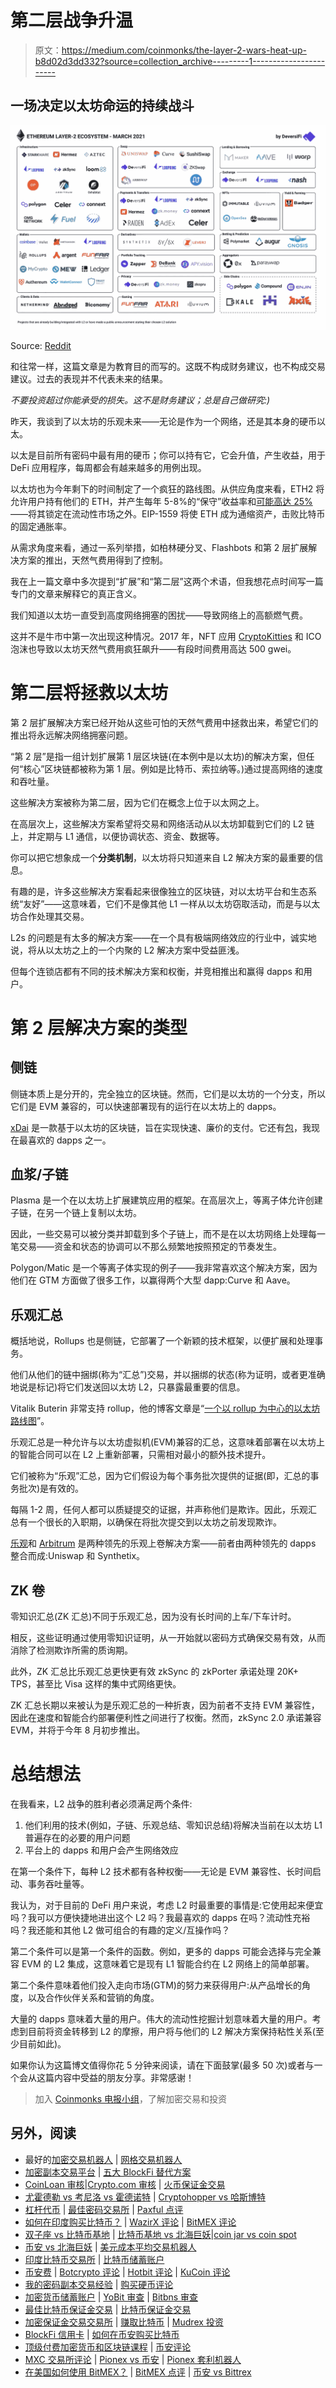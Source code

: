 # 第二层战争升温

> 原文：<https://medium.com/coinmonks/the-layer-2-wars-heat-up-b8d02d3dd332?source=collection_archive---------1----------------------->

## 一场决定以太坊命运的持续战斗

![](img/a8741afa14123dd1581cff0a48ff5d93.png)

Source: [Reddit](https://www.reddit.com/r/ethereum/comments/mfru8u/layer2_ethereum_is_in_supersonic_mode_big_props/)

和往常一样，这篇文章是为教育目的而写的。这既不构成财务建议，也不构成交易建议。过去的表现并不代表未来的结果。

*不要投资超过你能承受的损失。这不是财务建议；总是自己做研究:)*

昨天，我谈到了以太坊的乐观未来——无论是作为一个网络，还是其本身的硬币以太。

以太是目前所有密码中最有用的硬币；你可以持有它，它会升值，产生收益，用于 DeFi 应用程序，每周都会有越来越多的用例出现。

以太坊也为今年剩下的时间制定了一个疯狂的路线图。从供应角度来看，ETH2 将允许用户持有他们的 ETH，并产生每年 5-8%的“保守”收益率和[可能高达 25%](https://newsletter.banklesshq.com/p/the-case-for-never-selling-eth-market-ef6?token=eyJ1c2VyX2lkIjo1NDE1NTA1LCJwb3N0X2lkIjozNTY1NzMyNSwiXyI6IjhOK1VDIiwiaWF0IjoxNjE5NDgxMDQzLCJleHAiOjE2MTk0ODQ2NDMsImlzcyI6InB1Yi0xNjAxNSIsInN1YiI6InBvc3QtcmVhY3Rpb24ifQ.8JKnO1xUsfcemJN6WLw7Tg-303n7gekC57IjqkASi20)——将其锁定在流动性市场之外。EIP-1559 将使 ETH 成为通缩资产，击败比特币的固定通胀率。

从需求角度来看，通过一系列举措，如柏林硬分叉、Flashbots 和第 2 层扩展解决方案的推出，天然气费用得到了控制。

我在上一篇文章中多次提到“扩展”和“第二层”这两个术语，但我想花点时间写一篇专门的文章来解释它的真正含义。

我们知道以太坊一直受到高度网络拥塞的困扰——导致网络上的高额燃气费。

这并不是牛市中第一次出现这种情况。2017 年，NFT 应用 [CryptoKitties](https://www.cryptokitties.co/) 和 ICO 泡沫也导致以太坊天然气费用疯狂飙升——有段时间费用高达 500 gwei。

# 第二层将拯救以太坊

第 2 层扩展解决方案已经开始从这些可怕的天然气费用中拯救出来，希望它们的推出将永远解决网络拥塞问题。

“第 2 层”是指一组计划扩展第 1 层区块链(在本例中是以太坊)的解决方案，但任何“核心”区块链都被称为第 1 层。例如是比特币、索拉纳等。)通过提高网络的速度和吞吐量。

这些解决方案被称为第二层，因为它们在概念上位于以太网之上。

在高层次上，这些解决方案希望将交易和网络活动从以太坊卸载到它们的 L2 链上，并定期与 L1 通信，以便协调状态、资金、数据等。

你可以把它想象成一个**分类机制**，以太坊将只知道来自 L2 解决方案的最重要的信息。

有趣的是，许多这些解决方案看起来很像独立的区块链，对以太坊平台和生态系统“友好”——这意味着，它们不是像其他 L1 一样从以太坊窃取活动，而是与以太坊合作处理其交易。

L2s 的问题是有太多的解决方案——在一个具有极端网络效应的行业中，诚实地说，将从以太坊之上的一个内聚的 L2 解决方案中受益匪浅。

但每个连锁店都有不同的技术解决方案和权衡，并竞相推出和赢得 dapps 和用户。

# 第 2 层解决方案的类型

## 侧链

侧链本质上是分开的，完全独立的区块链。然而，它们是以太坊的一个分支，所以它们是 EVM 兼容的，可以快速部署现有的运行在以太坊上的 dapps。

[xDai](https://www.xdaichain.com/) 是一款基于以太坊的区块链，旨在实现快速、廉价的支付。它还有[包](https://www.bao.finance/)，我现在最喜欢的 dapps 之一。

## 血浆/子链

Plasma 是一个在以太坊上扩展建筑应用的框架。在高层次上，等离子体允许创建子链，在另一个链上复制以太坊。

因此，一些交易可以被分类并卸载到多个子链上，而不是在以太坊网络上处理每一笔交易——资金和状态的协调可以不那么频繁地按照预定的节奏发生。

Polygon/Matic 是一个等离子体实现的例子——我非常喜欢这个解决方案，因为他们在 GTM 方面做了很多工作，以赢得两个大型 dapp:Curve 和 Aave。

## 乐观汇总

概括地说，Rollups 也是侧链，它部署了一个新颖的技术框架，以便扩展和处理事务。

他们从他们的链中捆绑(称为“汇总”)交易，并以捆绑的状态(称为证明，或者更准确地说是标记)将它们发送回以太坊 L2，只暴露最重要的信息。

Vitalik Buterin 非常支持 rollup，他的博客文章是“[一个以 rollup 为中心的以太坊路线图](https://ethereum-magicians.org/t/a-rollup-centric-ethereum-roadmap/4698)”。

乐观汇总是一种允许与以太坊虚拟机(EVM)兼容的汇总，这意味着部署在以太坊上的智能合同可以在 L2 上重新部署，只需相对最小的额外技术提升。

它们被称为“乐观”汇总，因为它们假设为每个事务批次提供的证据(即，汇总的事务批次)是有效的。

每隔 1-2 周，任何人都可以质疑提交的证据，并声称他们是欺诈。因此，乐观汇总有一个很长的入职期，以确保在将批次提交到以太坊之前发现欺诈。

[乐观](https://optimism.io/)和 [Arbitrum](/offchainlabs/how-arbitrum-rollup-works-39788e1ed73f) 是两种领先的乐观上卷解决方案——前者由两种领先的 dapps 整合而成:Uniswap 和 Synthetix。

## ZK 卷

零知识汇总(ZK 汇总)不同于乐观汇总，因为没有长时间的上车/下车计时。

相反，这些证明通过使用零知识证明，从一开始就以密码方式确保交易有效，从而消除了检测欺诈所需的质询期。

此外，ZK 汇总比乐观汇总更快更有效 zkSync 的 zkPorter 承诺处理 20K+ TPS，甚至比 Visa 这样的集中式网络更快。

ZK 汇总长期以来被认为是乐观汇总的一种折衷，因为前者不支持 EVM 兼容性，因此在速度和智能合约部署便利性之间进行了权衡。然而，zkSync 2.0 承诺兼容 EVM，并将于今年 8 月初步推出。

# 总结想法

在我看来，L2 战争的胜利者必须满足两个条件:

1.  他们利用的技术(例如，子链、乐观总结、零知识总结)将解决当前在以太坊 L1 普遍存在的必要的用户问题
2.  平台上的 dapps 和用户会产生网络效应

在第一个条件下，每种 L2 技术都有各种权衡——无论是 EVM 兼容性、长时间启动、事务吞吐量等。

我认为，对于目前的 DeFi 用户来说，考虑 L2 时最重要的事情是:它使用起来便宜吗？我可以方便快捷地进出这个 L2 吗？我最喜欢的 dapps 在吗？流动性充裕吗？我还能和其他 L2 做可组合的有趣的定义/互操作吗？

第二个条件可以是第一个条件的函数。例如，更多的 dapps 可能会选择与完全兼容 EVM 的 L2 集成，这意味着它是现有 L1 智能合约在 L2 网络上的简单部署。

第二个条件意味着他们投入走向市场(GTM)的努力来获得用户:从产品增长的角度，以及合作伙伴关系和营销的角度。

大量的 dapps 意味着大量的用户。伟大的流动性挖掘计划意味着大量的用户。考虑到目前将资金转移到 L2 的摩擦，用户将与他们的 L2 解决方案保持粘性关系(至少目前如此)。

如果你认为这篇博文值得你花 5 分钟来阅读，请在下面鼓掌(最多 50 次)或者与一个会从这篇内容中受益的朋友分享。非常感谢！

> 加入 [Coinmonks 电报小组](https://t.me/joinchat/uiLERCQL1fQ5ZjA1)，了解加密交易和投资

## 另外，阅读

*   最好的[加密交易机器人](/coinmonks/crypto-trading-bot-c2ffce8acb2a) | [网格交易机器人](https://blog.coincodecap.com/grid-trading)
*   [加密副本交易平台](/coinmonks/top-10-crypto-copy-trading-platforms-for-beginners-d0c37c7d698c) | [五大 BlockFi 替代方案](https://blog.coincodecap.com/blockfi-alternatives)
*   [CoinLoan 审核](/coinmonks/coinloan-review-18128b9badc4)|[Crypto.com 审核](/coinmonks/crypto-com-review-f143dca1f74c) | [火币保证金交易](/coinmonks/huobi-margin-trading-b3b06cdc1519)
*   [尤霍德勒 vs 考尼洛 vs 霍德诺特](/coinmonks/youhodler-vs-coinloan-vs-hodlnaut-b1050acde55a) | [Cryptohopper vs 哈斯博特](https://blog.coincodecap.com/cryptohopper-vs-haasbot)
*   [杠杆代币](/coinmonks/leveraged-token-3f5257808b22) | [最佳密码交易所](/coinmonks/crypto-exchange-dd2f9d6f3769) | [Paxful 点评](/coinmonks/paxful-review-4daf2354ab70)
*   [如何在印度购买比特币？](/coinmonks/buy-bitcoin-in-india-feb50ddfef94) | [WazirX 评论](/coinmonks/wazirx-review-5c811b074f5b) | [BitMEX 评论](https://blog.coincodecap.com/bitmex-review)
*   [双子座 vs 比特币基地](https://blog.coincodecap.com/gemini-vs-coinbase) | [比特币基地 vs 北海巨妖](https://blog.coincodecap.com/kraken-vs-coinbase)|[coin jar vs coin spot](https://blog.coincodecap.com/coinspot-vs-coinjar)
*   [币安 vs 北海巨妖](https://blog.coincodecap.com/binance-vs-kraken) | [美元成本平均交易机器人](https://blog.coincodecap.com/pionex-dca-bot)
*   [印度比特币交易所](/coinmonks/bitcoin-exchange-in-india-7f1fe79715c9) | [比特币储蓄账户](/coinmonks/bitcoin-savings-account-e65b13f92451)
*   [币安费](/coinmonks/binance-fees-8588ec17965) | [Botcrypto 评论](/coinmonks/botcrypto-review-2021-build-your-own-trading-bot-coincodecap-6b8332d736c7) | [Hotbit 评论](/coinmonks/hotbit-review-cd5bec41dafb) | [KuCoin 评论](https://blog.coincodecap.com/kucoin-review)
*   [我的密码副本交易经验](/coinmonks/my-experience-with-crypto-copy-trading-d6feb2ce3ac5) | [购买硬币评论](https://blog.coincodecap.com/buycoins-review)
*   [加密货币储蓄账户](/coinmonks/cryptocurrency-savings-accounts-be3bc0feffbf) | [YoBit 审查](/coinmonks/yobit-review-175464162c62) | [Bitbns 审查](/coinmonks/bitbns-review-38256a07e161)
*   [最佳比特币保证金交易](/coinmonks/bitcoin-margin-trading-exchange-bcbfcbf7b8e3) | [比特币保证金交易](https://blog.coincodecap.com/bityard-margin-trading)
*   [加密保证金交易交易所](/coinmonks/crypto-margin-trading-exchanges-428b1f7ad108) | [赚取比特币](/coinmonks/earn-bitcoin-6e8bd3c592d9) | [Mudrex 投资](https://blog.coincodecap.com/mudrex-invest-review-the-best-way-to-invest-in-crypto)
*   [BlockFi 信用卡](https://blog.coincodecap.com/blockfi-credit-card) | [如何在币安购买比特币](https://blog.coincodecap.com/buy-bitcoin-binance)
*   [顶级付费加密货币和区块链课程](https://blog.coincodecap.com/blockchain-courses) | [币安评论](/coinmonks/binance-review-ee10d3bf3b6e)
*   [MXC 交易所评论](/coinmonks/mxc-exchange-review-3af0ec1cba8c) | [Pionex vs 币安](https://blog.coincodecap.com/pionex-vs-binance) | [Pionex 套利机器人](https://blog.coincodecap.com/pionex-arbitrage-bot)
*   [在美国如何使用 BitMEX？](https://blog.coincodecap.com/use-bitmex-in-usa) | [BitMEX 点评](https://blog.coincodecap.com/bitmex-review) | [币安 vs Bittrex](https://blog.coincodecap.com/binance-vs-bittrex)